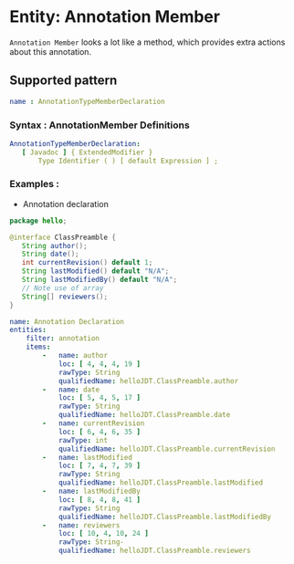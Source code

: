 # Entity: Annotation Member
`Annotation Member` looks a lot like a method, which provides extra actions about this annotation.
## Supported pattern
```yaml
name : AnnotationTypeMemberDeclaration
```
### Syntax : AnnotationMember Definitions
```yaml
AnnotationTypeMemberDeclaration:
   [ Javadoc ] { ExtendedModifier }
       Type Identifier ( ) [ default Expression ] ;
```
### Examples : 
- Annotation declaration
```java
package hello;

@interface ClassPreamble {
   String author();
   String date();
   int currentRevision() default 1;
   String lastModified() default "N/A";
   String lastModifiedBy() default "N/A";
   // Note use of array
   String[] reviewers();
}
```
```yaml
name: Annotation Declaration
entities:
    filter: annotation
    items:
        -   name: author
            loc: [ 4, 4, 4, 19 ]
            rawType: String
            qualifiedName: helloJDT.ClassPreamble.author
        -   name: date
            loc: [ 5, 4, 5, 17 ]
            rawType: String
            qualifiedName: helloJDT.ClassPreamble.date
        -   name: currentRevision
            loc: [ 6, 4, 6, 35 ]
            rawType: int
            qualifiedName: helloJDT.ClassPreamble.currentRevision
        -   name: lastModified
            loc: [ 7, 4, 7, 39 ]
            rawType: String
            qualifiedName: helloJDT.ClassPreamble.lastModified
        -   name: lastModifiedBy
            loc: [ 8, 4, 8, 41 ]
            rawType: String
            qualifiedName: helloJDT.ClassPreamble.lastModifiedBy
        -   name: reviewers
            loc: [ 10, 4, 10, 24 ]
            rawType: String-
            qualifiedName: helloJDT.ClassPreamble.reviewers
```
